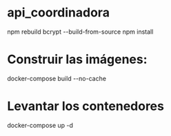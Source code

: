 # api_coordinadora
npm rebuild bcrypt --build-from-source
npm install
# Construir las imágenes:
docker-compose build --no-cache
# Levantar los contenedores
docker-compose up -d
